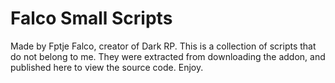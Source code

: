 # Falco Small Scripts
Made by Fptje Falco, creator of Dark RP.
This is a collection of scripts that do not belong to me.
They were extracted from downloading the addon, and published here to view the source code.
Enjoy.
